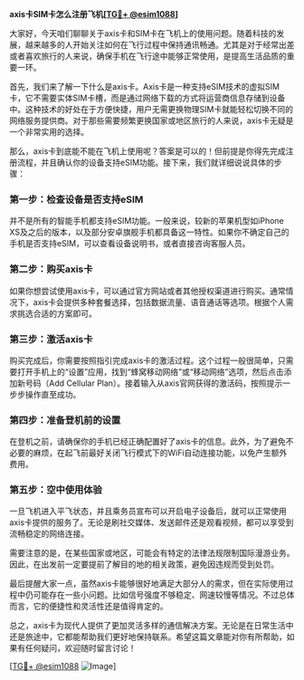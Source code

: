 **axis卡SIM卡怎么注册飞机[[TG💪+ @esim1088](https://t.me/s/esim1088)]**

大家好，今天咱们聊聊关于axis卡和SIM卡在飞机上的使用问题。随着科技的发展，越来越多的人开始关注如何在飞行过程中保持通讯畅通。尤其是对于经常出差或者喜欢旅行的人来说，确保手机在飞行途中能够正常使用，是提高生活品质的重要一环。

首先，我们来了解一下什么是axis卡。Axis卡是一种支持eSIM技术的虚拟SIM卡，它不需要实体SIM卡槽，而是通过网络下载的方式将运营商信息存储到设备中。这种技术的好处在于方便快捷，用户无需更换物理SIM卡就能轻松切换不同的网络服务提供商。对于那些需要频繁更换国家或地区旅行的人来说，axis卡无疑是一个非常实用的选择。

那么，axis卡到底能不能在飞机上使用呢？答案是可以的！但前提是你得先完成注册流程，并且确认你的设备支持eSIM功能。接下来，我们就详细说说具体的步骤：

### 第一步：检查设备是否支持eSIM
并不是所有的智能手机都支持eSIM功能。一般来说，较新的苹果机型如iPhone XS及之后的版本，以及部分安卓旗舰手机都具备这一特性。如果你不确定自己的手机是否支持eSIM，可以查看设备说明书，或者直接咨询客服人员。

### 第二步：购买axis卡
如果你想尝试使用axis卡，可以通过官方网站或者其他授权渠道进行购买。通常情况下，axis卡会提供多种套餐选择，包括数据流量、语音通话等选项。根据个人需求挑选合适的方案即可。

### 第三步：激活axis卡
购买完成后，你需要按照指引完成axis卡的激活过程。这个过程一般很简单，只需要打开手机上的“设置”应用，找到“蜂窝移动网络”或“移动网络”选项，然后点击添加新号码（Add Cellular Plan）。接着输入从axis官网获得的激活码，按照提示一步步操作直至成功。

### 第四步：准备登机前的设置
在登机之前，请确保你的手机已经正确配置好了axis卡的信息。此外，为了避免不必要的麻烦，在起飞前最好关闭飞行模式下的WiFi自动连接功能，以免产生额外费用。

### 第五步：空中使用体验
一旦飞机进入平飞状态，并且乘务员宣布可以开启电子设备后，就可以正常使用axis卡提供的服务了。无论是刷社交媒体、发送邮件还是观看视频，都可以享受到流畅稳定的网络连接。

需要注意的是，在某些国家或地区，可能会有特定的法律法规限制国际漫游业务。因此，在出发前一定要提前了解目的地的相关政策，避免因违规而受到处罚。

最后提醒大家一点，虽然axis卡能够很好地满足大部分人的需求，但在实际使用过程中仍可能存在一些小问题。比如信号强度不够稳定、网速较慢等情况。不过总体而言，它的便捷性和灵活性还是值得肯定的。

总之，axis卡为现代人提供了更加灵活多样的通信解决方案。无论是在日常生活中还是旅途中，它都能帮助我们更好地保持联系。希望这篇文章能对你有所帮助，如果有任何疑问，欢迎随时留言讨论！

[[TG💪+ @esim1088](https://t.me/s/esim1088) ![Image](https://i.postimg.cc/4NQfJmqS/Snipaste-2025-05-13-00-14-12.png)]